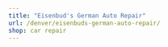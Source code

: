 ```yaml
---
title: "Eisenbud's German Auto Repair"
url: /denver/eisenbuds-german-auto-repair/
shop: car repair
---
```

